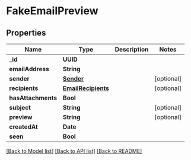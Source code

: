 # FakeEmailPreview

## Properties
Name | Type | Description | Notes
------------ | ------------- | ------------- | -------------
**_id** | **UUID** |  | 
**emailAddress** | **String** |  | 
**sender** | [**Sender**](Sender) |  | [optional] 
**recipients** | [**EmailRecipients**](EmailRecipients) |  | [optional] 
**hasAttachments** | **Bool** |  | 
**subject** | **String** |  | [optional] 
**preview** | **String** |  | [optional] 
**createdAt** | **Date** |  | 
**seen** | **Bool** |  | 

[[Back to Model list]](../README#documentation-for-models) [[Back to API list]](../README#documentation-for-api-endpoints) [[Back to README]](../README)


